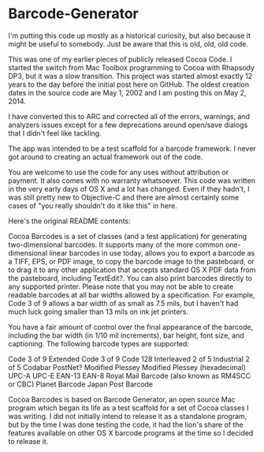 Barcode-Generator
=================

I'm putting this code up mostly as a historical curiosity, but also because it might be useful to somebody. Just be aware that this is old, old, old code.

This was one of my earlier pieces of publicly released Cocoa Code. I started the switch from Mac Toolbox programming to Cocoa with Rhapsody DP3, but it was a slow transition. This project was started almost exactly 12 years to the day before the initial post here on GitHub. The oldest creation dates in the source code are May 1, 2002 and I am posting this on May 2, 2014. 

I have converted this to ARC and corrected all of the errors, warnings, and analyzers issues except for a few deprecations around open/save dialogs that I didn't feel like tackling.

The app was intended to be a test scaffold for a barcode framework. I never got around to creating an actual framework out of the code.

You are welcome to use the code for any uses without attribution or payment. It also comes with no warranty whatsoever. This code was written in the very early days of OS X and a lot has changed. Even if they hadn't, I was still pretty new to Objective-C and there are almost certainly some cases of "you really shouldn't do it like this" in here.

Here's the original README contents:

Cocoa Barcodes is a set of classes (and a test application) for generating two-dimensional barcodes. It supports many of the more common one-dimensional linear barcodes in use today, allows you to export a barcode as a TIFF, EPS, or PDF image, to copy the barcode image to the pasteboard, or to drag it to any other application that accepts standard OS X PDF data from the pasteboard, including TextEdit?. You can also print barcodes directly to any supported printer. Please note that you may not be able to create readable barcodes at all bar widths allowed by a specification. For example, Code 3 of 9 allows a bar width of as small as 7.5 mils, but I haven't had much luck going smaller than 13 mils on ink jet printers.

You have a fair amount of control over the final appearance of the barcode, including the bar width (in 1/10 mil increments), bar height, font size, and captioning. The following barcode types are supported:

Code 3 of 9
Extended Code 3 of 9
Code 128
Interleaved 2 of 5
Industrial 2 of 5
Codabar
PostNet?
Modified Plessey
Modified Plessey (hexadecimal)
UPC-A
UPC-E
EAN-13
EAN-8
Royal Mail Barcode (also known as RM4SCC or CBC)
Planet Barcode
Japan Post Barcode

Cocoa Barcodes is based on Barcode Generator, an open source Mac program which began its life as a test scaffold for a set of Cocoa classes I was writing. I did not initially intend to release it as a standalone program, but by the time I was done testing the code, it had the lion's share of the features available on other OS X barcode programs at the time so I decided to release it.